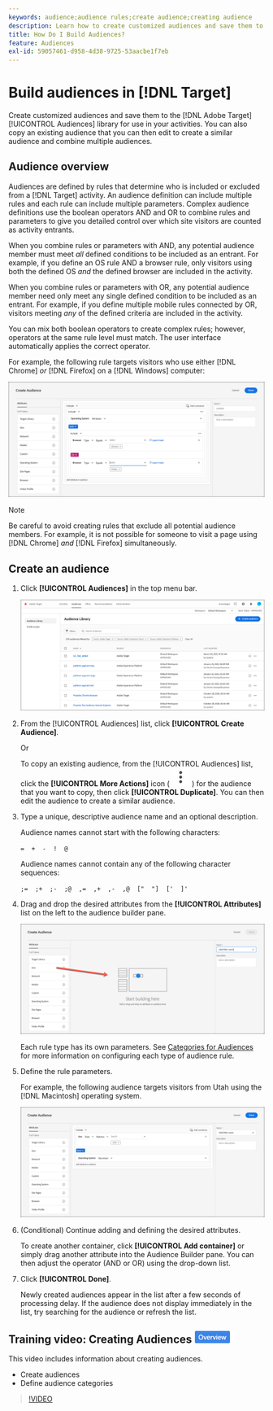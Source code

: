 ```yaml
---
keywords: audience;audience rules;create audience;creating audience
description: Learn how to create customized audiences and save them to the [!DNL Adobe Target] [!UICONTROL Audiences] library for use in activities.
title: How Do I Build Audiences?
feature: Audiences
exl-id: 59057461-d958-4d38-9725-53aacbe1f7eb
---
```

# Build audiences in [!DNL Target]

Create customized audiences and save them to the [!DNL Adobe Target] [!UICONTROL Audiences] library for use in your activities. You can also copy an existing audience that you can then edit to create a similar audience and combine multiple audiences.

## Audience overview

Audiences are defined by rules that determine who is included or excluded from a [!DNL Target] activity. An audience definition can include multiple rules and each rule can include multiple parameters. Complex audience definitions use the boolean operators AND and OR to combine rules and parameters to give you detailed control over which site visitors are counted as activity entrants.

When you combine rules or parameters with AND, any potential audience member must meet *all* defined conditions to be included as an entrant. For example, if you define an OS rule AND a browser rule, only visitors using both the defined OS *and* the defined browser are included in the activity.

When you combine rules or parameters with OR, any potential audience member need only meet any single defined condition to be included as an entrant. For example, if you define multiple mobile rules connected by OR, visitors meeting *any* of the defined criteria are included in the activity.

You can mix both boolean operators to create complex rules; however, operators at the same rule level must match. The user interface automatically applies the correct operator.

For example, the following rule targets visitors who use either [!DNL Chrome] *or* [!DNL Firefox] on a [!DNL Windows] computer:

![Create audience](assets/audience_create.png)

>[!NOTE]
>
>Be careful to avoid creating rules that exclude all potential audience members. For example, it is not possible for someone to visit a page using [!DNL Chrome] *and* [!DNL Firefox] simultaneously.

## Create an audience

1. Click **[!UICONTROL Audiences]** in the top menu bar.

   ![audiences_list image](assets/audiences_list.png)

1. From the [!UICONTROL Audiences] list, click **[!UICONTROL Create Audience]**.

   Or

   To copy an existing audience, from the [!UICONTROL Audiences] list, click the **[!UICONTROL More Actions]** icon ( ![More Actions icon](/help/main/assets/icons/MoreSmallListVert.svg) ) for the audience that you want to copy, then click **[!UICONTROL Duplicate]**. You can then edit the audience to create a similar audience. 

1. Type a unique, descriptive audience name and an optional description.

   Audience names cannot start with the following characters:

   `=  +  -  !  @`

   Audience names cannot contain any of the following character sequences:

   `;=  ;+  ;-  ;@  ,=  ,+  ,-  ,@  ["  "]  ['  ]'`

1. Drag and drop the desired attributes from the **[!UICONTROL Attributes]** list on the left to the audience builder pane.

   ![Drag and drop attributes](assets/drag-attribute.png)

   Each rule type has its own parameters. See [Categories for Audiences](/help/main/c-target/c-audiences/c-target-rules/target-rules.md#concept_E3A77E42F1644503A829B5107B20880D) for more information on configuring each type of audience rule.

1. Define the rule parameters.

   For example, the following audience targets visitors from Utah using the [!DNL Macintosh] operating system.

   ![Utah/Macintosh audience](assets/adience-builder.png)

1. (Conditional) Continue adding and defining the desired attributes.

   To create another container, click **[!UICONTROL Add container]** or simply drag another attribute into the Audience Builder pane. You can then adjust the operator (AND or OR) using the drop-down list.

1. Click **[!UICONTROL Done]**.

   Newly created audiences appear in the list after a few seconds of processing delay. If the audience does not display immediately in the list, try searching for the audience or refresh the list. 

## Training video: Creating Audiences ![Overview badge](/help/main/assets/overview.png)

This video includes information about creating audiences.

* Create audiences 
* Define audience categories

>[!VIDEO](https://video.tv.adobe.com/v/17392)
